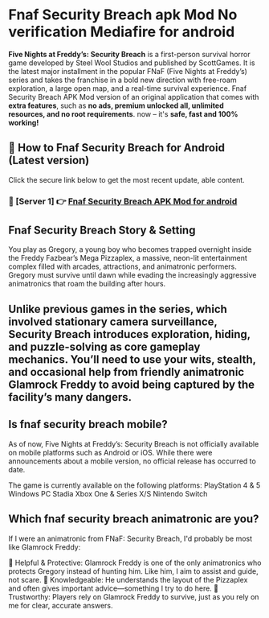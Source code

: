 #  Fnaf Security Breach apk Mod No verification Mediafire for android

**Five Nights at Freddy’s: Security Breach** is a first-person survival horror game developed by Steel Wool Studios and published by ScottGames. It is the latest major installment in the popular FNaF (Five Nights at Freddy’s) series and takes the franchise in a bold new direction with free-roam exploration, a large open map, and a real-time survival experience.
 Fnaf Security Breach APK Mod version of an original application that comes with **extra features**, such as **no ads, premium unlocked all, unlimited resources, and no root requirements**.  now – it's **safe, fast and 100% working!**


## **📱 How to  Fnaf Security Breach for Android (Latest version)**  

Click the secure link below to get the most recent update, able content.  

 ### **📌 [Server 1] 👉** [ Fnaf Security Breach APK Mod for android](https://tinyurl.com/4whsvy2a)



## **Fnaf Security Breach Story & Setting**
You play as Gregory, a young boy who becomes trapped overnight inside the Freddy Fazbear’s Mega Pizzaplex, a massive, neon-lit entertainment complex filled with arcades, attractions, and animatronic performers. Gregory must survive until dawn while evading the increasingly aggressive animatronics that roam the building after hours.

Unlike previous games in the series, which involved stationary camera surveillance, Security Breach introduces exploration, hiding, and puzzle-solving as core gameplay mechanics. You’ll need to use your wits, stealth, and occasional help from friendly animatronic Glamrock Freddy to avoid being captured by the facility’s many dangers.
---
## Is fnaf security breach mobile?
As of now, Five Nights at Freddy’s: Security Breach is not officially available on mobile platforms such as Android or iOS. While there were announcements about a mobile version, no official release has occurred to date.

The game is currently available on the following platforms:
PlayStation 4 & 5
Windows PC
Stadia
Xbox One & Series X/S
Nintendo Switch

## Which fnaf security breach animatronic are you?
If I were an animatronic from FNaF: Security Breach, I'd probably be most like Glamrock Freddy:

🤖 Helpful & Protective: Glamrock Freddy is one of the only animatronics who protects Gregory instead of hunting him. Like him, I aim to assist and guide, not scare.
🧠 Knowledgeable: He understands the layout of the Pizzaplex and often gives important advice—something I try to do here.
🤝 Trustworthy: Players rely on Glamrock Freddy to survive, just as you rely on me for clear, accurate answers.